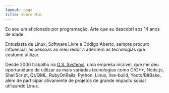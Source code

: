 ```yaml
---
layout: page
title: Sobre Mim
---
```


Eu sou um aficionado por programação. Arte que eu descobri aos 14 anos de idade.

Entusiasta de Linux, Software Livre e Código Aberto, sempre procuro influenciar as pessoas ao meu redor a aderirem as tecnologias que costumo utilizar.

Desde 2006 trabalho na [O.S. Systems](http://www.ossystems.com.br), uma empresa incrível, que me deu oportunidade de utilizar as mais variadas tecnologias como C/C++, Node.js, ShellScript, Qt/QML, RubyOnRails, Python, Linux, live-build, Yocto/BitBake, além de participar ativamente de projetos de grande impacto social utilizando Linux.
